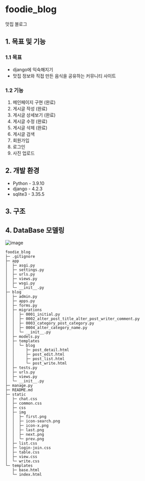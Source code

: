 # foodie_blog
맛집 블로그

## 1. 목표 및 기능

### 1.1 목표
- django에 익숙해지기
- 맛집 정보와 직접 만든 음식을 공유하는 커뮤니티 사이트

### 1.2 기능
1. 메인페이지 구현 (완료)
2. 게시글 작성 (완료)
3. 게시글 상세보기 (완료)
4. 게시글 수정 (완료)
5. 게시글 삭제 (완료)
6. 게시글 검색
7. 회원가입
8. 로그인
9. 사진 업로드

## 2. 개발 환경
- Python - 3.9.10
- django - 4.2.3
- sqlite3 - 3.35.5

## 3. 구조



## 4. DataBase 모델링
![image](https://github.com/nekopurr/foodie_blog/assets/85627591/0e9a829b-abac-4aa8-8a6e-93b7f9f18457)


```
foodie_blog
├─ .gitignore
├─ app
│  ├─ asgi.py
│  ├─ settings.py
│  ├─ urls.py
│  ├─ views.py
│  ├─ wsgi.py
│  └─ __init__.py
├─ blog
│  ├─ admin.py
│  ├─ apps.py
│  ├─ forms.py
│  ├─ migrations
│  │  ├─ 0001_initial.py
│  │  ├─ 0002_alter_post_title_alter_post_writer_comment.py
│  │  ├─ 0003_category_post_category.py
│  │  ├─ 0004_alter_category_name.py
│  │  └─ __init__.py
│  ├─ models.py
│  ├─ templates
│  │  └─ blog
│  │     ├─ post_detail.html
│  │     ├─ post_edit.html
│  │     ├─ post_list.html
│  │     └─ post_write.html
│  ├─ tests.py
│  ├─ urls.py
│  ├─ views.py
│  └─ __init__.py
├─ manage.py
├─ README.md
├─ static
│  ├─ chat.css
│  ├─ common.css
│  ├─ css
│  ├─ img
│  │  ├─ first.png
│  │  ├─ icon-search.png
│  │  ├─ icon-x.png
│  │  ├─ last.png
│  │  ├─ next.png
│  │  └─ prev.png
│  ├─ list.css
│  ├─ login-join.css
│  ├─ table.css
│  ├─ view.css
│  └─ write.css
└─ templates
   ├─ base.html
   └─ index.html
```
